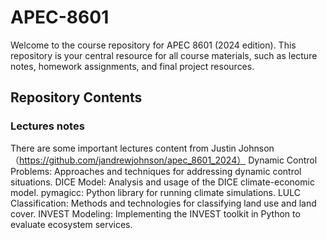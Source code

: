 # APEC-8601
Welcome to the course repository for APEC 8601 (2024 edition). This repository is your central resource for all course materials, such as lecture notes, homework assignments, and final project resources.
## Repository Contents
### Lectures notes 
There are some important lectures content from Justin Johnson（https://github.com/jandrewjohnson/apec_8601_2024）
Dynamic Control Problems: Approaches and techniques for addressing dynamic control situations.
DICE Model: Analysis and usage of the DICE climate-economic model.
pymagicc: Python library for running climate simulations.
LULC Classification: Methods and technologies for classifying land use and land cover.
INVEST Modeling: Implementing the INVEST toolkit in Python to evaluate ecosystem services.
